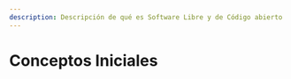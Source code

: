```yaml
---
description: Descripción de qué es Software Libre y de Código abierto
---
```


# Conceptos Iniciales

